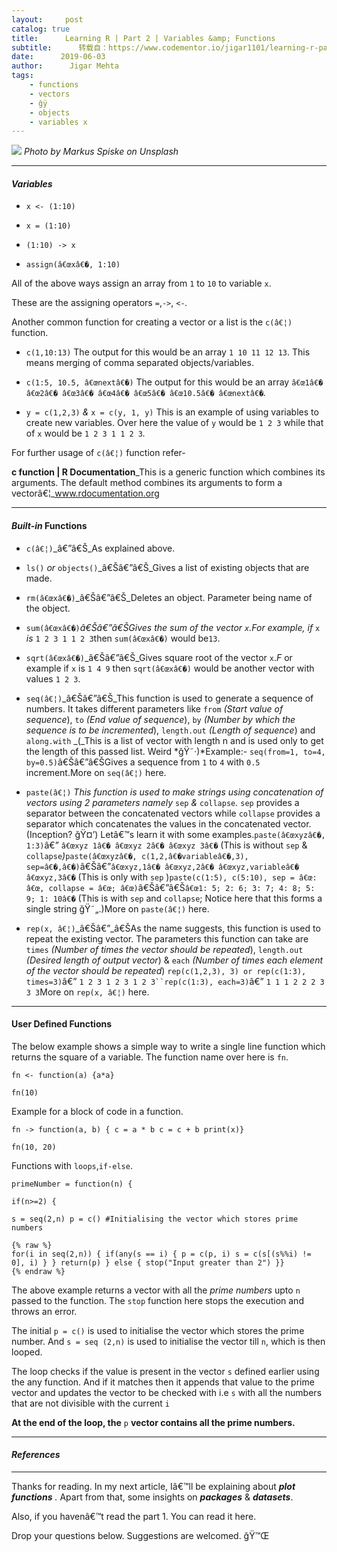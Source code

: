 ```yaml
---
layout:     post
catalog: true
title:      Learning R | Part 2 | Variables &amp; Functions
subtitle:      转载自：https://www.codementor.io/jigar1101/learning-r-part-2-variables-amp-functions-vl645kwlv
date:      2019-06-03
author:      Jigar Mehta
tags:
    - functions
    - vectors
    - ğÿ
    - objects
    - variables x
---
```


![](https://cdn-images-1.medium.com/max/1600/0*YhMpeqafyFQm-fPm.)
*Photo by Markus Spiske on Unsplash*

---

####  ***Variables***

- `x <- (1:10)`

- `x = (1:10)`

- `(1:10) -> x`

- `assign(â€œxâ€�, 1:10)`


All of the above ways assign an array from `1` to `10` to variable `x`.

These are the assigning operators `=`,`->`, `<-`*.*

Another common function for creating a vector or a list is the `c(â€¦)` function.

- `c(1,10:13)` The output for this would be an array `1 10 11 12 13`. This means merging of comma separated objects/variables.

- `c(1:5, 10.5, â€œnextâ€�)` The output for this would be an array `â€œ1â€� â€œ2â€� â€œ3â€� â€œ4â€� â€œ5â€� â€œ10.5â€� â€œnextâ€�`*.*

- `y = c(1,2,3)` *&* `x = c(y, 1, y)` This is an example of using variables to create new variables. Over here the value of `y` would be `1 2 3` while that of `x` would be `1 2 3 1 1 2 3`*.*


For further usage of `c(â€¦)` function refer-

 **c function | R Documentation**_This is a generic function which combines its arguments. The default method combines its arguments to form a vectorâ€¦_www.rdocumentation.org

---

####  ***Built-in*** Functions

- `c(â€¦)`_â€”â€Š_As explained above.

- `ls()` *or* `objects()`_â€Šâ€”â€Š_Gives a list of existing objects that are made.

- `rm(â€œxâ€�)`_â€Šâ€”â€Š_Deletes an object. Parameter being name of the object.

- `sum(â€œxâ€�)`_â€Šâ€”â€Š*Gives the sum of the vector `x`*.For example, if_ `x` *is* `1 2 3 1 1 2 3`then `sum(â€œxâ€�)` would be`13`.

- `sqrt(â€œxâ€�)`_â€Šâ€”â€Š_Gives square root of the vector `x`.*F* or example if `x` is `1 4 9` then `sqrt(â€œxâ€�)` would be another vector with values `1 2 3`.

- `seq(â€¦)`_â€Šâ€”â€Š_This function is used to generate a sequence of numbers. It takes different parameters like `from` *(Start value of sequence*), `to` *(End value of sequence*), `by` *(Number by which the sequence is to be incremented*), `length.out` *(Length of sequence*) and `along.with` _(_This is a list of vector with length n and is used only to get the length of this passed list. Weird *ğŸ˜·)*Example:- `seq(from=1, to=4, by=0.5)`â€Šâ€”â€ŠGives a sequence from `1` to `4` with `0.5` increment.More on `seq(â€¦)` here.

- `paste(â€¦)` *This function is used to make strings using concatenation of vectors using 2 parameters namely* `sep` *&* `collapse`*.* `sep` provides a separator between the concatenated vectors while `collapse` provides a separator which concatenates the values in the concatenated vector. (Inception? ğŸ¤’) Letâ€™s learn it with some examples.`paste(â€œxyzâ€�, 1:3)`â€” `â€œxyz 1â€� â€œxyz 2â€� â€œxyz 3â€�` (This is without `sep` & `collapse`*)*`paste(â€œxyzâ€�, c(1,2,â€�variableâ€�,3), sep=â€�,â€�)`â€Šâ€”`â€œxyz,1â€� â€œxyz,2â€� â€œxyz,variableâ€� â€œxyz,3â€�` (This is only with `sep` )`paste(c(1:5), c(5:10), sep = â€œ: â€œ, collapse = â€œ; â€œ)`â€Šâ€”â€Š`â€œ1: 5; 2: 6; 3: 7; 4: 8; 5: 9; 1: 10â€�` (This is with `sep` and `collapse`; Notice here that this forms a single string ğŸ˜„.)More on `paste(â€¦)` here.

- `rep(x, â€¦)`_â€Šâ€”_â€ŠAs the name suggests, this function is used to repeat the existing vector. The parameters this function can take are `times` *(Number of times the vector should be repeated*), `length.out` *(Desired length of output vector*) & `each` *(Number of times each element of the vector should be repeated*) `rep(c(1,2,3), 3) or rep(c(1:3), times=3)`â€” `1 2 3 1 2 3 1 2 3``rep(c(1:3), each=3)`â€” `1 1 1 2 2 2 3 3 3`More on `rep(x, â€¦)` here.


---

####  User Defined Functions

The below example shows a simple way to write a single line function which returns the square of a variable. The function name over here is `fn`.

```
fn <- function(a) {a*a}

fn(10)

```

Example for a block of code in a function.

```
fn -> function(a, b) { c = a * b c = c + b print(x)}

fn(10, 20)

```

Functions with `loops`,`if-else`.

```
primeNumber = function(n) {

if(n>=2) {

s = seq(2,n) p = c() #Initialising the vector which stores prime numbers

{% raw %}
for(i in seq(2,n)) { if(any(s == i) { p = c(p, i) s = c(s[(s%%i) != 0], i) } } return(p) } else { stop("Input greater than 2") }}
{% endraw %}

```

The above example returns a vector with all the *prime numbers* upto `n` passed to the function. The `stop` function here stops the execution and throws an error.

The initial `p = c()` is used to initialise the vector which stores the prime number. And `s = seq (2,n)` is used to initialise the vector till `n`, which is then looped.

The loop checks if the value is present in the vector `s` defined earlier using the any function. And if it matches then it appends that value to the prime vector and updates the vector to be checked with i.e `s` with all the numbers that are not divisible with the current `i`

**At the end of the loop, the** `p` **vector contains all the prime numbers.**

---

####  ***References***

---

Thanks for reading. In my next article, Iâ€™ll be explaining about ***plot functions*** *.* Apart from that, some insights on ***packages*** & ***datasets***.

Also, if you havenâ€™t read the part 1. You can read it here.

Drop your questions below. Suggestions are welcomed. ğŸ™Œ
